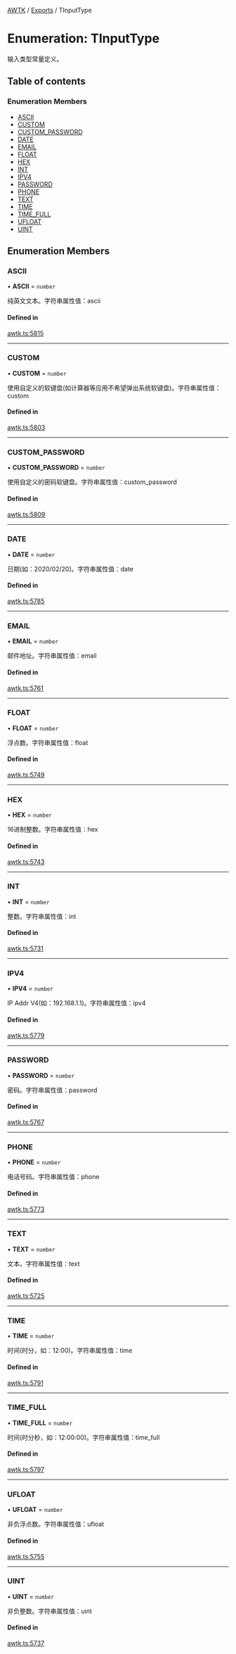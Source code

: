 [AWTK](../README.md) / [Exports](../modules.md) / TInputType

# Enumeration: TInputType

输入类型常量定义。

## Table of contents

### Enumeration Members

- [ASCII](TInputType.md#ascii)
- [CUSTOM](TInputType.md#custom)
- [CUSTOM\_PASSWORD](TInputType.md#custom_password)
- [DATE](TInputType.md#date)
- [EMAIL](TInputType.md#email)
- [FLOAT](TInputType.md#float)
- [HEX](TInputType.md#hex)
- [INT](TInputType.md#int)
- [IPV4](TInputType.md#ipv4)
- [PASSWORD](TInputType.md#password)
- [PHONE](TInputType.md#phone)
- [TEXT](TInputType.md#text)
- [TIME](TInputType.md#time)
- [TIME\_FULL](TInputType.md#time_full)
- [UFLOAT](TInputType.md#ufloat)
- [UINT](TInputType.md#uint)

## Enumeration Members

### ASCII

• **ASCII** = `number`

纯英文文本。字符串属性值：ascii

#### Defined in

[awtk.ts:5815](https://github.com/zlgopen/awtk-binding/blob/527f1f8/tools/code_gen/js/output/awtk.ts#L5815)

___

### CUSTOM

• **CUSTOM** = `number`

使用自定义的软键盘(如计算器等应用不希望弹出系统软键盘)。字符串属性值：custom

#### Defined in

[awtk.ts:5803](https://github.com/zlgopen/awtk-binding/blob/527f1f8/tools/code_gen/js/output/awtk.ts#L5803)

___

### CUSTOM\_PASSWORD

• **CUSTOM\_PASSWORD** = `number`

使用自定义的密码软键盘。字符串属性值：custom_password

#### Defined in

[awtk.ts:5809](https://github.com/zlgopen/awtk-binding/blob/527f1f8/tools/code_gen/js/output/awtk.ts#L5809)

___

### DATE

• **DATE** = `number`

日期(如：2020/02/20)。字符串属性值：date

#### Defined in

[awtk.ts:5785](https://github.com/zlgopen/awtk-binding/blob/527f1f8/tools/code_gen/js/output/awtk.ts#L5785)

___

### EMAIL

• **EMAIL** = `number`

邮件地址。字符串属性值：email

#### Defined in

[awtk.ts:5761](https://github.com/zlgopen/awtk-binding/blob/527f1f8/tools/code_gen/js/output/awtk.ts#L5761)

___

### FLOAT

• **FLOAT** = `number`

浮点数。字符串属性值：float

#### Defined in

[awtk.ts:5749](https://github.com/zlgopen/awtk-binding/blob/527f1f8/tools/code_gen/js/output/awtk.ts#L5749)

___

### HEX

• **HEX** = `number`

16进制整数。字符串属性值：hex

#### Defined in

[awtk.ts:5743](https://github.com/zlgopen/awtk-binding/blob/527f1f8/tools/code_gen/js/output/awtk.ts#L5743)

___

### INT

• **INT** = `number`

整数。字符串属性值：int

#### Defined in

[awtk.ts:5731](https://github.com/zlgopen/awtk-binding/blob/527f1f8/tools/code_gen/js/output/awtk.ts#L5731)

___

### IPV4

• **IPV4** = `number`

IP Addr V4(如：192.168.1.1)。字符串属性值：ipv4

#### Defined in

[awtk.ts:5779](https://github.com/zlgopen/awtk-binding/blob/527f1f8/tools/code_gen/js/output/awtk.ts#L5779)

___

### PASSWORD

• **PASSWORD** = `number`

密码。字符串属性值：password

#### Defined in

[awtk.ts:5767](https://github.com/zlgopen/awtk-binding/blob/527f1f8/tools/code_gen/js/output/awtk.ts#L5767)

___

### PHONE

• **PHONE** = `number`

电话号码。字符串属性值：phone

#### Defined in

[awtk.ts:5773](https://github.com/zlgopen/awtk-binding/blob/527f1f8/tools/code_gen/js/output/awtk.ts#L5773)

___

### TEXT

• **TEXT** = `number`

文本。字符串属性值：text

#### Defined in

[awtk.ts:5725](https://github.com/zlgopen/awtk-binding/blob/527f1f8/tools/code_gen/js/output/awtk.ts#L5725)

___

### TIME

• **TIME** = `number`

时间(时分，如：12:00)。字符串属性值：time

#### Defined in

[awtk.ts:5791](https://github.com/zlgopen/awtk-binding/blob/527f1f8/tools/code_gen/js/output/awtk.ts#L5791)

___

### TIME\_FULL

• **TIME\_FULL** = `number`

时间(时分秒，如：12:00:00)。字符串属性值：time_full

#### Defined in

[awtk.ts:5797](https://github.com/zlgopen/awtk-binding/blob/527f1f8/tools/code_gen/js/output/awtk.ts#L5797)

___

### UFLOAT

• **UFLOAT** = `number`

非负浮点数。字符串属性值：ufloat

#### Defined in

[awtk.ts:5755](https://github.com/zlgopen/awtk-binding/blob/527f1f8/tools/code_gen/js/output/awtk.ts#L5755)

___

### UINT

• **UINT** = `number`

非负整数。字符串属性值：uint

#### Defined in

[awtk.ts:5737](https://github.com/zlgopen/awtk-binding/blob/527f1f8/tools/code_gen/js/output/awtk.ts#L5737)
